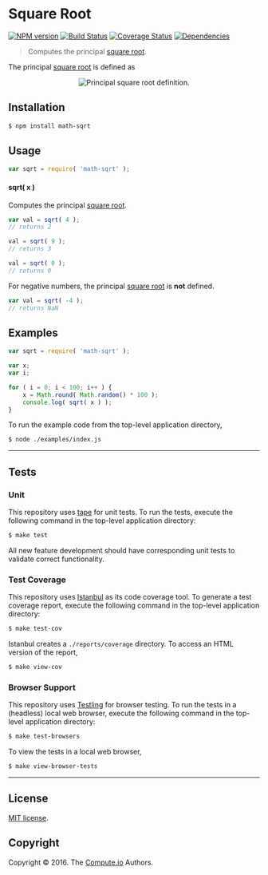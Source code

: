 Square Root
===
[![NPM version][npm-image]][npm-url] [![Build Status][build-image]][build-url] [![Coverage Status][coverage-image]][coverage-url] [![Dependencies][dependencies-image]][dependencies-url]

> Computes the principal [square root][square-root].

The principal [square root][square-root] is defined as

<div class="equation" align="center" data-raw-text="\sqrt{x^2} = \begin{matrix} x, &amp; \textrm{if}\ x \geq 0\end{matrix}" data-equation="eq:principal_square_root">
	<img src="https://cdn.rawgit.com/math-io/sqrt/8e7861b1a304c4589279000f58c7f044c9dfedde/docs/img/eqn.svg" alt="Principal square root definition.">
	<br>
</div>


## Installation

``` bash
$ npm install math-sqrt
```


## Usage

``` javascript
var sqrt = require( 'math-sqrt' );
```

#### sqrt( x )

Computes the principal [square root][square-root].

``` javascript
var val = sqrt( 4 );
// returns 2

val = sqrt( 9 );
// returns 3

val = sqrt( 0 );
// returns 0
```

For negative numbers, the principal [square root][square-root] is __not__ defined.

``` javascript
var val = sqrt( -4 );
// returns NaN
```


## Examples

``` javascript
var sqrt = require( 'math-sqrt' );

var x;
var i;

for ( i = 0; i < 100; i++ ) {
	x = Math.round( Math.random() * 100 );
	console.log( sqrt( x ) );
}
```

To run the example code from the top-level application directory,

``` bash
$ node ./examples/index.js
```


---
## Tests

### Unit

This repository uses [tape][tape] for unit tests. To run the tests, execute the following command in the top-level application directory:

``` bash
$ make test
```

All new feature development should have corresponding unit tests to validate correct functionality.


### Test Coverage

This repository uses [Istanbul][istanbul] as its code coverage tool. To generate a test coverage report, execute the following command in the top-level application directory:

``` bash
$ make test-cov
```

Istanbul creates a `./reports/coverage` directory. To access an HTML version of the report,

``` bash
$ make view-cov
```


### Browser Support

This repository uses [Testling][testling] for browser testing. To run the tests in a (headless) local web browser, execute the following command in the top-level application directory:

``` bash
$ make test-browsers
```

To view the tests in a local web browser,

``` bash
$ make view-browser-tests
```

<!-- [![browser support][browsers-image]][browsers-url] -->


---
## License

[MIT license](http://opensource.org/licenses/MIT).


## Copyright

Copyright &copy; 2016. The [Compute.io][compute-io] Authors.


[npm-image]: http://img.shields.io/npm/v/math-sqrt.svg
[npm-url]: https://npmjs.org/package/math-sqrt

[build-image]: http://img.shields.io/travis/math-io/sqrt/master.svg
[build-url]: https://travis-ci.org/math-io/sqrt

[coverage-image]: https://img.shields.io/codecov/c/github/math-io/sqrt/master.svg
[coverage-url]: https://codecov.io/github/math-io/sqrt?branch=master

[dependencies-image]: http://img.shields.io/david/math-io/sqrt.svg
[dependencies-url]: https://david-dm.org/math-io/sqrt

[dev-dependencies-image]: http://img.shields.io/david/dev/math-io/sqrt.svg
[dev-dependencies-url]: https://david-dm.org/dev/math-io/sqrt

[github-issues-image]: http://img.shields.io/github/issues/math-io/sqrt.svg
[github-issues-url]: https://github.com/math-io/sqrt/issues

[tape]: https://github.com/substack/tape
[istanbul]: https://github.com/gotwarlost/istanbul
[testling]: https://ci.testling.com

[compute-io]: https://github.com/compute-io/
[square-root]: https://en.wikipedia.org/wiki/Square_root
